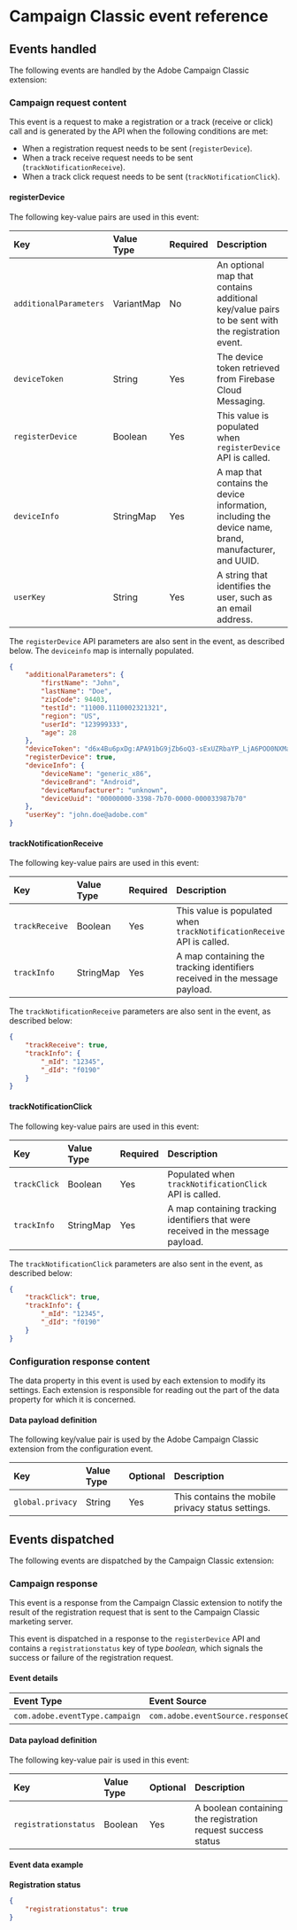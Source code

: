 # Campaign Classic event reference

## Events handled

The following events are handled by the Adobe Campaign Classic extension:

### Campaign request content <a id="campaignclassic-content-request"></a>

This event is a request to make a registration or a track (receive or click) call and is generated by the API when the following conditions are met:

* When a registration request needs to be sent (`registerDevice`).
* When a track receive request needs to be sent (`trackNotificationReceive`).
* When a track click request needs to be sent (`trackNotificationClick`).

#### registerDevice

The following key-value pairs are used in this event:

| **Key** | **Value Type** | **Required** | **Description** |
| :--- | :--- | :--- | :--- |
| `additionalParameters` | VariantMap | No | An optional map that contains additional key/value pairs to be sent with the registration event. |
| `deviceToken` | String | Yes | The device token retrieved from Firebase Cloud Messaging. |
| `registerDevice` | Boolean | Yes | This value is populated when `registerDevice` API is called. |
| `deviceInfo` | StringMap | Yes | A map that contains the device information, including the device name, brand, manufacturer, and UUID. |
| `userKey` | String | Yes | A string that identifies the user, such as an email address. |

The `registerDevice` API parameters are also sent in the event, as described below. The `deviceinfo` map is internally populated.

```json
{
    "additionalParameters": {
        "firstName": "John",
        "lastName": "Doe",
        "zipCode": 94403,
        "testId": "11000.1110002321321",
        "region": "US",
        "userId": "123999333",
        "age": 28
    },
    "deviceToken": "d6x4Bu6pxDg:APA91bG9jZb6oQ3-sExUZRbaYP_LjA6POO0NXMaUaxcBQj9GF5ZBGlFo76raIabLziMMt2mLhLafBW9kYqiZ3Nemwjox3Hg6muTPyLeMOuGj24mCitVt73_KML184meqLYXCqhvg53MI",
    "registerDevice": true,
    "deviceInfo": {
        "deviceName": "generic_x86",
        "deviceBrand": "Android",
        "deviceManufacturer": "unknown",
        "deviceUuid": "00000000-3398-7b70-0000-000033987b70"
    },
    "userKey": "john.doe@adobe.com"
}
```

#### trackNotificationReceive

The following key-value pairs are used in this event:

| Key | Value Type | Required | Description |
| :--- | :--- | :--- | :--- |
| `trackReceive` | Boolean | Yes | This value is populated when `trackNotificationReceive` API is called. |
| `trackInfo` | StringMap | Yes | A map containing the tracking identifiers received in the message payload. |

The `trackNotificationReceive` parameters are also sent in the event, as described below:

```json
{
    "trackReceive": true,
    "trackInfo": {
        "_mId": "12345",
        "_dId": "f0190"
    }
}
```

#### trackNotificationClick

The following key-value pairs are used in this event:

| Key | Value Type | Required | Description |
| :--- | :--- | :--- | :--- |
| `trackClick` | Boolean | Yes | Populated when `trackNotificationClick` API is called. |
| `trackInfo` | StringMap | Yes | A map containing tracking identifiers that were received in the message payload. |

The `trackNotificationClick` parameters are also sent in the event, as described below:

```json
{
    "trackClick": true,
    "trackInfo": {
        "_mId": "12345",
        "_dId": "f0190"
    }
}
```

### Configuration response content <a id="configuration-response-content"></a>

The data property in this event is used by each extension to modify its settings. Each extension is responsible for reading out the part of the data property for which it is concerned.

#### Data payload definition <a id="data-payload-definition-2"></a>

The following key/value pair is used by the Adobe Campaign Classic extension from the configuration event.

| **Key** | **Value Type** | **Optional** | **Description** |
| :--- | :--- | :--- | :--- |
| `global.privacy` | String | Yes | This contains the mobile privacy status settings. |

## Events dispatched

The following events are dispatched by the Campaign Classic extension:

### Campaign response

This event is a response from the Campaign Classic extension to notify the result of the registration request that is sent to the Campaign Classic marketing server.

This event is dispatched in a response to the `registerDevice` API and contains a `registrationstatus` key of type _boolean,_ which signals the success or failure of the registration request.

#### Event details

| **Event Type** | **Event Source** | **Paired** |
| :--- | :--- | :--- |
| `com.adobe.eventType.campaign` | `com.adobe.eventSource.responseContent` | Yes |

#### Data payload definition

The following key-value pair is used in this event:

| **Key** | **Value Type** | **Optional** | **Description** |
| :--- | :--- | :--- | :--- |
| `registrationstatus` | Boolean | Yes | A boolean containing the registration request success status |

#### Event data example

**Registration status**

```json
{
    "registrationstatus": true
}
```

